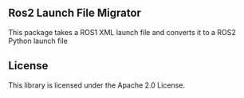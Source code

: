 ## Ros2 Launch File Migrator

This package takes a ROS1 XML launch file and converts it to a ROS2 Python launch file

## License

This library is licensed under the Apache 2.0 License. 
